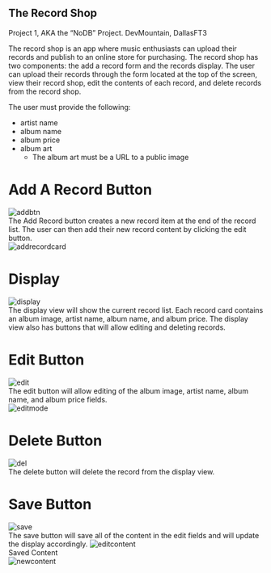## The Record Shop
Project 1, AKA the “NoDB” Project. DevMountain, DallasFT3

The record shop is an app where music enthusiasts can upload their records and publish to an online store for purchasing. The record shop has two components: the add a record form and the records display. The user can upload their records through the form located at the top of the screen, view their record shop, edit the contents of each record, and delete records from the record shop.

The user must provide the following:
* artist name
* album name
* album price
* album art
  * The album art must be a URL to a public image

# Add A Record Button <br>
![addbtn](https://github.com/XINEXPORT/record-shop/assets/40744735/c0013d19-1785-47c5-a218-d929b0f9a766) <br>
The Add Record button creates a new record item at the end of the record list. The user can then add their new record content by clicking the edit button. <br>
![addrecordcard](https://github.com/XINEXPORT/record-shop/assets/40744735/b73c47f8-a8b3-41a7-afc8-b42c0c9e9bd9)

# Display <br>
![display](https://github.com/XINEXPORT/record-shop/assets/40744735/22e3d64a-6bc5-4b84-ba88-290fc09fe230) <br>
The display view will show the current record list. Each record card contains an album image, artist name, album name, and album price. The display view also has buttons that will allow editing and deleting records. <br>

# Edit Button <br>
![edit](https://github.com/XINEXPORT/record-shop/assets/40744735/d54ef6b3-ebc0-469d-ad97-42b87814f16d) <br>
The edit button will allow editing of the album image, artist name, album name, and album price fields. <br>
![editmode](https://github.com/XINEXPORT/record-shop/assets/40744735/67adbb37-abc1-4bd6-be16-2fc8b955ad34)

# Delete Button <br>
![del](https://github.com/XINEXPORT/record-shop/assets/40744735/a034265b-5ec3-4316-84bb-e9b6d598a2a3) <br>
The delete button will delete the record from the display view.

# Save Button <br>
![save](https://github.com/XINEXPORT/record-shop/assets/40744735/159faead-a750-4889-9023-af78dbaa42dc) <br>
The save button will save all of the content in the edit fields and will update the display accordingly.
![editcontent](https://github.com/XINEXPORT/record-shop/assets/40744735/25d310bf-8ca6-4be5-9b7b-70f78819336c) <br>
Saved Content <br>
![newcontent](https://github.com/XINEXPORT/record-shop/assets/40744735/c3639eff-6681-4a65-bffa-bf27ef1945be)








